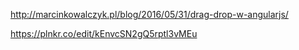 http://marcinkowalczyk.pl/blog/2016/05/31/drag-drop-w-angularjs/

https://plnkr.co/edit/kEnvcSN2gQ5rptl3vMEu